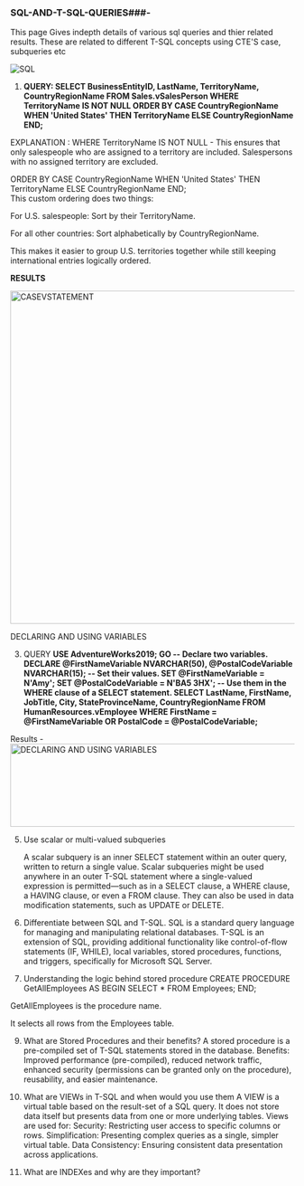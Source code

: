 ### SQL-AND-T-SQL-QUERIES###-

This page Gives indepth details of various sql queries and thier related results. These are related to different T-SQL concepts using CTE'S case, subqueries etc

![SQL](https://github.com/user-attachments/assets/8354e85b-ad2c-417c-b84e-c56c1ccc1f75)


1. **QUERY: SELECT BusinessEntityID,
    LastName,
    TerritoryName,
    CountryRegionName
FROM Sales.vSalesPerson
WHERE TerritoryName IS NOT NULL
ORDER BY CASE CountryRegionName
        WHEN 'United States' THEN TerritoryName
        ELSE CountryRegionName
        END;**

EXPLANATION : WHERE TerritoryName IS NOT NULL  - This ensures that only salespeople who are assigned to a territory are included.
Salespersons with no assigned territory are excluded.

ORDER BY 
    CASE CountryRegionName
        WHEN 'United States' THEN TerritoryName
        ELSE CountryRegionName
    END;   
    This custom ordering does two things:

For U.S. salespeople: Sort by their TerritoryName.

For all other countries: Sort alphabetically by CountryRegionName.

This makes it easier to group U.S. territories together while still keeping international entries logically ordered.

**RESULTS**

<img width="1242" height="589" alt="CASEVSTATEMENT" src="https://github.com/user-attachments/assets/5eca55b6-0e92-4cc0-bf32-c9ef815e5b0d" />

DECLARING AND USING VARIABLES

3.  QUERY
   **USE AdventureWorks2019;
GO
-- Declare two variables.
DECLARE @FirstNameVariable NVARCHAR(50),
    @PostalCodeVariable NVARCHAR(15);
-- Set their values.
SET @FirstNameVariable = N'Amy';
SET @PostalCodeVariable = N'BA5 3HX';
-- Use them in the WHERE clause of a SELECT statement.
SELECT LastName,
    FirstName,
    JobTitle,
    City,
    StateProvinceName,
    CountryRegionName
FROM HumanResources.vEmployee
WHERE FirstName = @FirstNameVariable
    OR PostalCode = @PostalCodeVariable;**

Results - 
<img width="731" height="147" alt="DECLARING AND USING VARIABLES" src="https://github.com/user-attachments/assets/58eff1ce-30f1-477f-a8b5-e0c3003e5aad" />

5. Use scalar or multi-valued subqueries

   A scalar subquery is an inner SELECT statement within an outer query, written to return a single value. Scalar subqueries might be used anywhere in an outer T-SQL statement where a single-valued expression is permitted—such as in a SELECT clause, a WHERE clause, a HAVING clause, or even a FROM clause. They can also be used in data modification statements, such as UPDATE or DELETE.

6.  Differentiate between SQL and T-SQL.
SQL is a standard query language for managing and manipulating relational databases. T-SQL is an extension of SQL, providing additional functionality like control-of-flow statements (IF, WHILE), local variables, stored procedures, functions, and triggers, specifically for Microsoft SQL Server.

7. Understanding the logic behind stored procedure
   CREATE PROCEDURE GetAllEmployees
AS
BEGIN
    SELECT * FROM Employees;
END;

GetAllEmployees is the procedure name.

It selects all rows from the Employees table.

9.  What are Stored Procedures and their benefits?
A stored procedure is a pre-compiled set of T-SQL statements stored in the database.
Benefits: Improved performance (pre-compiled), reduced network traffic, enhanced security (permissions can be granted only on the procedure), reusability, and easier maintenance.

10. What are VIEWs in T-SQL and when would you use them
    A VIEW is a virtual table based on the result-set of a SQL query. It does not store data itself but presents data from one or more underlying tables. Views are used for:
Security: Restricting user access to specific columns or rows.
Simplification: Presenting complex queries as a single, simpler virtual table.
Data Consistency: Ensuring consistent data presentation across applications.

11. What are INDEXes and why are they important?
